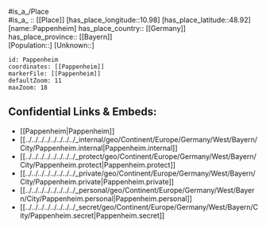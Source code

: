 ﻿---
location: [48.92,10.98] 
mapzoom: [7,12] 
mapmarker: city 
type: City
tags:
- geo/City


SpocWebEntityId: 33242
isDeleted: false
confidential: public

---
#is_a_/Place  
#is_a_ :: [[Place]] 
[has_place_longitude::10.98] 
[has_place_latitude::48.92] 
[name::Pappenheim] 
has_place_country:: [[Germany]]  
has_place_province:: [[Bayern]]  
[Population::] 
[Unknown::] 


```leaflet
id: Pappenheim
coordinates: [[Pappenheim]] 
markerFile: [[Pappenheim]] 
defaultZoom: 11 
maxZoom: 18
```


## Confidential Links & Embeds: 
- [[Pappenheim|Pappenheim]]  
- [[../../../../../../../../_internal/geo/Continent/Europe/Germany/West/Bayern/City/Pappenheim.internal|Pappenheim.internal]] 
- [[../../../../../../../../_protect/geo/Continent/Europe/Germany/West/Bayern/City/Pappenheim.protect|Pappenheim.protect]] 
- [[../../../../../../../../_private/geo/Continent/Europe/Germany/West/Bayern/City/Pappenheim.private|Pappenheim.private]] 
- [[../../../../../../../../_personal/geo/Continent/Europe/Germany/West/Bayern/City/Pappenheim.personal|Pappenheim.personal]] 
- [[../../../../../../../../_secret/geo/Continent/Europe/Germany/West/Bayern/City/Pappenheim.secret|Pappenheim.secret]] 

